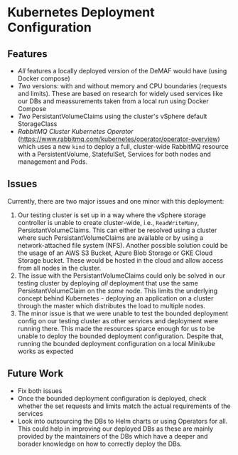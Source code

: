 # Kubernetes Deployment Configuration

## Features

* *All* features a locally deployed version of the DeMAF would have (using Docker compose)
* *Two* versions: with and without memory and CPU boundaries (requests and limits).
These are based on research for widely used services like our DBs and meassurements taken from a local run using Docker Compose
* *Two* PersistantVolumeClaims using the cluster's vSphere default StorageClass
* *RabbitMQ Cluster Kubernetes Operator* (<https://www.rabbitmq.com/kubernetes/operator/operator-overview>)
  which uses a new `kind` to deploy a full, cluster-wide RabbitMQ resource with a PersistentVolume, StatefulSet, Services for both nodes and management and Pods.

## Issues

Currently, there are two major issues and one minor with this deployment:

1. Our testing cluster is set up in a way where the vSphere storage controller is unable to create cluster-wide, i.e., `ReadWriteMany`, PersistantVolumeClaims.
This can either be resolved using a cluster where such PersistantVolumeClaims are available or by using a network-attached file system (NFS).
Another possible solution could be the usage of an AWS S3 Bucket, Azure Blob Storage or GKE Cloud Storage bucket.
These would be hosted in the cloud and allow access from all nodes in the cluster.
2. The issue with the PersistantVolumeClaims could only be solved in our testing cluster by deploying *all* deployment that use the same PersistantVolumeClaim on the *same* node.
This limits the underlying concept behind Kubernetes - deploying an application on a cluster through the master which distributes the load to multiple nodes.
3. The minor issue is that we were unable to test the bounded deployment config on our testing cluster as other services and deployment were running there.
This made the resources sparce enough for us to be unable to deploy the bounded deployment configuration.
Despite that, running the bounded deployment configuration on a local Minikube works as expected

## Future Work

* Fix both issues
* Once the bounded deployment configuration is deployed, check whether the set requests and limits match the actual requirements of the services
* Look into outsourcing the DBs to Helm charts or using Operators for all.
This could help in improving our deployed DBs as these are mainly provided by the maintainers of the DBs which have a deeper and borader knowledge on how to correctly deploy the DBs.
